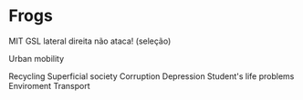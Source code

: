 # Frogs
MIT GSL lateral direita não ataca! (seleção)


Urban mobility

Recycling 
Superficial society
Corruption
Depression
Student's life problems
Enviroment
Transport
